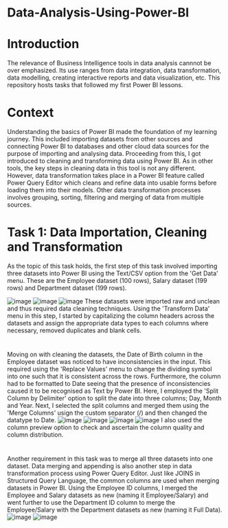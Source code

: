 # Data-Analysis-Using-Power-BI
# Introduction
The relevance of Business Intelligence tools in data analysis cannnot be over emphasized. Its use ranges from data integration, data transformation, data modelling, creating interactive reports and data visualization, etc. This repository hosts tasks that followed my first Power BI lessons.
# Context
Understanding the basics of Power BI made the foundation of my learning journey. This included importing datasets from other sources and connecting Power BI to databases and other cloud data sources for the purpose of importing and analysing data. Proceeding from this, I got introduced to cleaning and transforming data using Power BI. As in other tools, the key steps in cleaning data in this tool is not any different. However, data transformation takes place in a Power BI feature called Power Query Editor which cleans and refine data into usable forms before loading them into their models. Other data transformation processes involves grouping, sorting, filtering and merging of data from multiple sources.
# Task 1: Data Importation, Cleaning and Transformation
As the topic of this task holds, the first step of this task involved importing three datasets into Power BI using the Text/CSV option from the 'Get Data' menu. These are the Employee dataset (100 rows), Salary dataset (199 rows) and Department dataset (199 rows).

![image](https://github.com/dianeanalyst/Data-Analysis-Using-Power-BI/assets/120665115/6636ef5c-7a0b-4b8b-b7de-7680b49b25be)
![image](https://github.com/dianeanalyst/Data-Analysis-Using-Power-BI/assets/120665115/cefe127e-060b-4707-bb2b-90c5c00bb814)
![image](https://github.com/dianeanalyst/Data-Analysis-Using-Power-BI/assets/120665115/3c0b2447-f73f-4dc0-a3e9-cb25ad212018)
These datasets were imported raw and unclean and thus required data cleaning techniques. Using the 'Transform Data' menu in this step, I started by capitalizing the column headers across the datasets and assign the appropriate data types to each columns where necessary, removed duplicates and blank cells.
#
Moving on with cleaning the datasets, the Date of Birth column in the Employee dataset was noticed to have inconsistencies in the input. This required using the 'Replace Values' menu to change the dividing symbol into one such that it is consistent across the rows. Furthermore, the column had to be formatted to Date seeing that the presence of inconsistencies caused it to be recognised as Text by Power BI. Here, I employed the 'Split Column by Delimiter' option to split the date into three columns; Day, Month and Year. Next, I selected the split columns and merged them using the 'Merge Columns' usign the custom separator (/) and then changed the datatype to Date.
![image](https://github.com/dianeanalyst/Data-Analysis-Using-Power-BI/assets/120665115/cca14a4f-e09c-421e-bf23-b7e677039c8c)
![image](https://github.com/dianeanalyst/Data-Analysis-Using-Power-BI/assets/120665115/8a6c3367-6ac0-4285-b691-a969d9ec870a)
![image](https://github.com/dianeanalyst/Data-Analysis-Using-Power-BI/assets/120665115/c18a40d6-8a76-4c98-8707-ad0fec2a6d5a)
![image](https://github.com/dianeanalyst/Data-Analysis-Using-Power-BI/assets/120665115/a545daa8-2156-4917-b535-8ef0fdabea50)
I also used the column preview option to check and ascertain the column quality and column distribution.
#
Another requirement in this task was to merge all three datasets into one dataset. Data merging and appending is also another step in data transformation process using Power Query Editor. Just like JOINS in Structured Query Language, the common columns are used when merging datasets in Power BI. Using the Employee ID columns, I merged the Employee and Salary datasets as new (naming it Employee/Salary) and went further to use the Department ID column to merge the Employee/Salary with the Department datasets as new (naming it Full Data).
![image](https://github.com/dianeanalyst/Data-Analysis-Using-Power-BI/assets/120665115/7c89535e-532e-4546-bf8c-91a4cea5d441)
![image](https://github.com/dianeanalyst/Data-Analysis-Using-Power-BI/assets/120665115/90e063b9-3603-4d97-9116-703cd2b12578)

